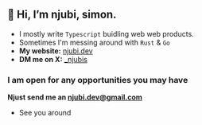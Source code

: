 ## 👋 Hi, I’m njubi, simon.

- I mostly write `Typescript` buidling web web products.
- Sometimes I'm messing around with `Rust` & `Go`
- **My website:** [njubi.dev](https://njubi.pages.dev)
- **DM me on X:** [_njubis](https://x.com/_njubis)

### I am open for any opportunities you may have
**Njust send me an [njubi.dev@gmail.com]()**
- See you around
<!---
sir-njubi/sir-njubi is a ✨ special ✨ repository because its `README.md` (this file) appears on your GitHub profile.
You can click the Preview link to take a look at your changes.
--->
